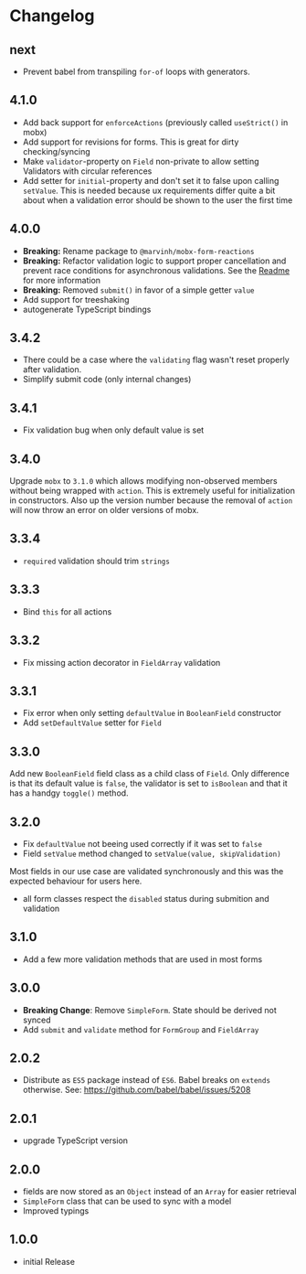 # Changelog

## next

* Prevent babel from transpiling `for-of` loops with generators.

## 4.1.0

* Add back support for `enforceActions` (previously called `useStrict()` in mobx)
* Add support for revisions for forms. This is great for dirty checking/syncing
* Make `validator`-property on `Field` non-private to allow setting Validators with circular references
* Add setter for `initial`-property and don't set it to false upon calling `setValue`. This is needed because ux requirements differ quite a bit about when a validation error should be shown to the user the first time

## 4.0.0

* **Breaking:** Rename package to `@marvinh/mobx-form-reactions`
* **Breaking:** Refactor validation logic to support proper cancellation and
  prevent race conditions for asynchronous validations. See the [Readme](./README.md) for more information
* **Breaking:** Removed `submit()` in favor of a simple getter `value`
* Add support for treeshaking
* autogenerate TypeScript bindings

## 3.4.2

* There could be a case where the `validating` flag wasn't reset properly after validation.
* Simplify submit code (only internal changes)

## 3.4.1

* Fix validation bug when only default value is set

## 3.4.0

Upgrade `mobx` to `3.1.0` which allows modifying non-observed members
without being wrapped with `action`. This is extremely useful
for initialization in constructors. Also up the version number
because the removal of `action` will now throw an error on older
versions of mobx.

## 3.3.4

* `required` validation should trim `strings`

## 3.3.3

* Bind `this` for all actions

## 3.3.2

* Fix missing action decorator in `FieldArray` validation

## 3.3.1

* Fix error when only setting `defaultValue` in `BooleanField` constructor
* Add `setDefaultValue` setter for `Field`

## 3.3.0

Add new `BooleanField` field class as a child class of `Field`. Only difference is
that its default value is `false`, the validator is set to `isBoolean` and
that it has a handgy `toggle()` method.

## 3.2.0

* Fix `defaultValue` not beeing used correctly if it was set to `false`
* Field `setValue` method changed to `setValue(value, skipValidation)`

Most fields in our use case are validated synchronously and this
was the expected behaviour for users here.

* all form classes respect the `disabled` status during submition and validation

## 3.1.0

* Add a few more validation methods that are used in most forms

## 3.0.0

* **Breaking Change**: Remove `SimpleForm`. State should be derived not synced
* Add `submit` and `validate` method for `FormGroup` and `FieldArray`

## 2.0.2

* Distribute as `ES5` package instead of `ES6`. Babel breaks on `extends` otherwise.
  See: https://github.com/babel/babel/issues/5208

## 2.0.1

* upgrade TypeScript version

## 2.0.0

* fields are now stored as an `Object` instead of an `Array` for easier retrieval
* `SimpleForm` class that can be used to sync with a model
* Improved typings

## 1.0.0

* initial Release
